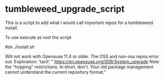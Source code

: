 # tumbleweed_upgrade_script
This is a script to add what i would call important repos for a tumbleweed install.

To use execute as root the script

#sh ./install.sh

Will not work with Opensuse 11.4 or older.  The OSS and non-oss repos error out.
Explination:
'tacit' " https://en.opensuse.org/SDB:System_upgrade   Note the "hopping" restrictions. In short, don't.
Your old package management cannot understand the current repository format."
